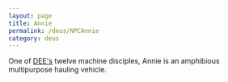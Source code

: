 ```yaml
---
layout: page
title: Annie
permalink: /deus/NPCAnnie
category: deus
---
```

One of [DEE's](CharPublicGriffin) twelve machine disciples, Annie is an amphibious multipurpose hauling vehicle.
